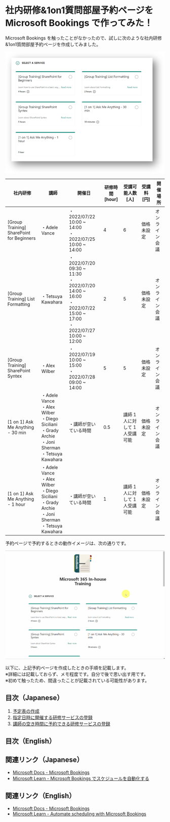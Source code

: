 # 社内研修&1on1質問部屋予約ページを Microsoft Bookings で作ってみた！
Microsoft Bookings を触ったことがなかったので、試しに次のような社内研修&1on1質問部屋予約ページを作成してみました。

![社内研修一覧](./ja/assets/社内研修一覧.png)

| 社内研修                                  | 講師                                                                                                           | 開催日                                                                                                               | 研修時間 [hour] | 受講可能人数 [人]              | 受講料 [円] | 開催場所       |
| ----------------------------------------- | -------------------------------------------------------------------------------------------------------------- | -------------------------------------------------------------------------------------------------------------------- | --------------- | ------------------------------ | ----------- | -------------- |
| [Group Training] SharePoint for Beginners | ・Adele Vance                                                                                                  | ・2022/07/22 10:00 ~ 14:00<br>・2022/07/25 10:00 ~ 14:00                                                             | 4               | 6                              | 価格未設定  | オンライン会議 |
| [Group Training] List Formatting          | ・Tetsuya Kawahara                                                                                             | ・2022/07/20 09:30 ~ 11:30<br>・2022/07/20 14:00 ~ 16:00<br>・2022/07/22 15:00 ~ 17:00<br>・2022/07/27 10:00 ~ 12:00 | 2               | 5                              | 価格未設定  | オンライン会議 |
| [Group Training] SharePoint Syntex        | ・Alex Wilber                                                                                                  | ・2022/07/19 10:00 ~ 15:00<br>・2022/07/28 09:00 ~ 14:00                                                             | 5               | 5                              | 価格未設定  | オンライン会議 |
| [1 on 1] Ask Me Anything - 30 min         | ・Adele Vance<br>・Alex Wilber<br>・Diego Siciliani<br>・Grady Archie <br>・Joni Sherman<br>・Tetsuya Kawahara | ・講師が空いている時間                                                                                               | 0.5             | 講師 1 人に対して 1 人受講可能 | 価格未設定  | オンライン会議 |
| [1 on 1] Ask Me Anything - 1 hour         | ・Adele Vance<br>・Alex Wilber<br>・Diego Siciliani<br>・Grady Archie <br>・Joni Sherman<br>・Tetsuya Kawahara | ・講師が空いている時間                                                                                               | 1               | 講師 1 人に対して 1 人受講可能 | 価格未設定  | オンライン会議 |

予約ページで予約するときの動作イメージは、次の通りです。

![動作イメージ](./ja/assets/動作イメージ.gif)

以下に、上記予約ページを作成したときの手順を記載します。  
※詳細には記載しておらず、メモ程度です。自分で後で思い出す用です。  
※初めて触ったため、間違ったことが記載されている可能性があります。

## 目次（Japanese）
1. [予定表の作成](ja/10-Bookingsの予定表の作成.md)
2. [指定日時に開催する研修サービスの登録](ja/20-指定日時に開催する研修サービスの登録.md)
3. [講師の空き時間に予約できる研修サービスの登録](ja/20-指定日時に開催する研修サービスの登録.md)


## 目次（English）

## 関連リンク（Japanese）
- [Microsoft Docs - Microsoft Bookings](https://docs.microsoft.com/ja-jp/microsoft-365/bookings/bookings-overview?view=o365-worldwide&WT.mc_id=M365-MVP-5004242)
- [Microsoft Learn - Microsoft Bookings でスケジュールを自動化する](https://docs.microsoft.com/ja-jp/learn/modules/automate-scheduling-microsoft-bookings/?WT.mc_id=M365-MVP-5004242)

## 関連リンク（English）
- [Microsoft Docs - Microsoft Bookings](https://docs.microsoft.com/en-us/microsoft-365/bookings/bookings-overview?view=o365-worldwide&WT.mc_id=M365-MVP-5004242)
- [Microsoft Learn - Automate scheduling with Microsoft Bookings](https://docs.microsoft.com/en-us/learn/modules/automate-scheduling-microsoft-bookings/?WT.mc_id=M365-MVP-5004242)